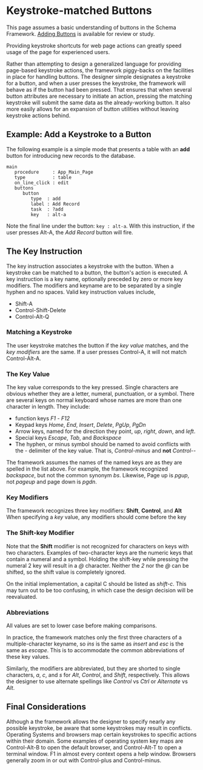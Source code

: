 # Keystroke-matched Buttons

This page assumes a basic understanding of buttons in the Schema Framework.
[Adding Buttons](AddingButtons.md) is available for review or study.

Providing keystroke shortcuts for web page actions can greatly speed usage of
the page for experienced users.

Rather than attempting to design a generalized language for providing page-based
keystroke actions, the framework piggy-backs on the facilities in place for handling
buttons.  The designer simple designates a keystroke for a button, and when a user
presses the keystroke, the framework will behave as if the button had been pressed.
That ensures that when several button attributes are necessary to initiate an action,
pressing the matching keystroke will submit the same data as the already-working button.
It also more easily allows for an expansion of button utilities without leaving keystroke
actions behind.

## Example: Add a Keystroke to a Button

The following example is a simple mode that presents a table with an **add** button
for introducing new records to the database.

~~~srm
main
   procedure     : App_Main_Page
   type          : table
   on_line_click : edit
   buttons
      button
         type  : add
         label : Add Record
         task  : ?add
         key   : alt-a
~~~

Note the final line under the button: `key : alt-a`.  With this instruction, if the
user presses Alt-A, the *Add Record* button will fire. 

## The Key Instruction

The key instruction associates a keystroke with the button.  When a keystroke can be matched
to a button, the button's action is executed.  A key instruction is a key name, optionally
preceded by zero or more key modifiers.  The modifiers and keyname are to be separated by a
single hyphen and no spaces.  Valid key instruction values include,

- Shift-A
- Control-Shift-Delete
- Control-Alt-Q

### Matching a Keystroke

The user keystroke matches the button if the *key value* matches, and the *key modifiers*
are the same.  If a user presses <nobr>Control-A,</nobr> it will not match <nobr>Control-Alt-A.</nobr>

### The Key Value

The key value corresponds to the key pressed.  Single characters are obvious whether they
are a letter, numeral, punctuation, or a symbol.  There are several keys on normal keyboard
whose names are more than one character in length.  They include:

- function keys *F1* - *F12*
- Keypad keys *Home*, *End*, *Insert*, *Delete*, *PgUp*, *PgDn*
- Arrow keys, named for the direction they point, *up*, *right*, *down*, and *left*.
- Special keys *Escape*, *Tab*, and *Backspace*
- The hyphen, or minus symbol should be named to avoid conflicts with the *-* delimiter
  of the key value.  That is, <nobr>*Control-minus*</nobr> and **not** <nobr>*Control--*</nobr>

The framework assumes the names of the named keys are as they are spelled in the list above.
For example, the framework recognized *backspace*, but not the common synonym *bs*.  Likewise,
Page up is *pgup*, not *pageup* and page down is *pgdn*.

### Key Modifiers

The framework recognizes three key modifiers: **Shift**, **Control**, and **Alt**
When specifying a *key* value, any modifiers should come before the key

### The Shift-key Modifier

Note that the **Shift** modifier is not recognized for characters on keys with two characters.
Examples of two-character keys are the numeric keys that contain a numeral and a symbol.  Holding
the shift-key while pressing the numeral 2 key will result in a *@* character.  Neither the *2*
nor the *@* can be shifted, so the shift value is completely ignored.

On the initial implementation, a capital C should be listed as <nobr>*shift-c*</nobr>.  This may
turn out to be too confusing, in which case the design decision will be reevaluated.

### Abbreviations

All values are set to lower case before making comparisons.

In practice, the framework matches only the first three characters of a multiple-character keyname,
so *ins* is the same as *insert* and *esc* is the same as *escape*.  This is to accommodate the
common abbreviations of these key values.

Similarly, the modifiers are abbreviated, but they are shorted to single characters, *a*, *c*, and
*s* for *Alt*, *Control*, and *Shift*, respectively.  This allows the designer to use alternate
spellings like *Control* vs *Ctrl* or *Alternate* vs *Alt*.

## Final Considerations

Although a the framework allows the designer to specify nearly any possible keystroke, be aware
that some keystrokes may result in conflicts.  Operating Systems and browsers map certain
keystrokes to specific actions within their domain.  Some examples of operating system key maps
are <nobr>Control-Alt-B</nobr> to open the default browser, and <nobr>Control-Alt-T</nobr> to open
a terminal window. F1 in almost every context opens a help window.  Browsers generally zoom in or
out with <nobr>Control-plus</nobr> and <nobr>Control-minus.</nobr>


